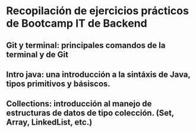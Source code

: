 # Recopilación de ejercicios prácticos de Bootcamp IT de Backend
## Git y terminal: principales comandos de la terminal y de Git
## Intro java: una introducción a la sintáxis de Java, tipos primitivos y básiscos.
## Collections: introducción al manejo de estructuras de datos de tipo colección. (Set, Array, LinkedList, etc.)
